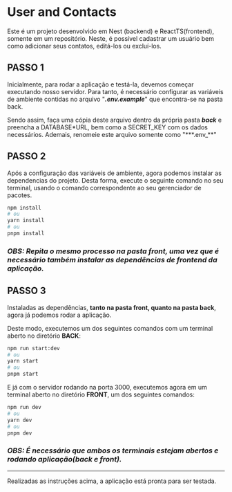 # User and Contacts

Este é um projeto desenvolvido em Nest (backend) e ReactTS(frontend), somente em um repositório. Neste, é possível cadastrar um usuário bem como adicionar seus contatos, editá-los ou excluí-los.

## PASSO 1

Inicialmente, para rodar a aplicação e testá-la, devemos começar executando nosso servidor. Para tanto, é necessário configurar as variáveis de ambiente contidas no arquivo "**_.env.example_**" que encontra-se na pasta back.

Sendo assim, faça uma cópia deste arquivo dentro da própria pasta **_back_** e preencha a DATABASE\*URL, bem como a SECRET_KEY com os dados necessários. Ademais, renomeie este arquivo somente como "\*\*\*.env\_\*\*"

## PASSO 2

Após a configuração das variáveis de ambiente, agora podemos instalar as dependencias do projeto. Desta forma, execute o seguinte comando no seu terminal, usando o comando correspondente ao seu gerenciador de pacotes.

```bash
npm install
# ou
yarn install
# ou
pnpm install
```

### _OBS: Repita o mesmo processo na pasta front, uma vez que é necessário também instalar as dependências de frontend da aplicação._

## PASSO 3

Instaladas as dependências, **tanto na pasta front, quanto na pasta back**, agora já podemos rodar a aplicação.

Deste modo, executemos um dos seguintes comandos com um terminal aberto no diretório **BACK**:

```bash
npm run start:dev
# ou
yarn start
# ou
pnpm start
```

E já com o servidor rodando na porta 3000, executemos agora em um terminal aberto no diretório **FRONT**, um dos seguintes comandos:

```bash
npm run dev
# ou
yarn dev
# ou
pnpm dev
```

### _OBS: É necessário que ambos os terminais estejam abertos e rodando aplicação(back e front)._

---

Realizadas as instruções acima, a aplicação está pronta para ser testada.
